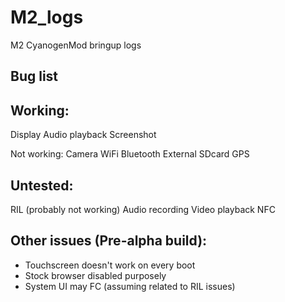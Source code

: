 M2_logs
=======

M2 CyanogenMod bringup logs


Bug list
----------


Working:
--------
Display
Audio playback
Screenshot

Not working:
Camera
WiFi
Bluetooth
External SDcard
GPS

Untested:
--------
RIL (probably not working)
Audio recording
Video playback
NFC

Other issues (Pre-alpha build):
--------------------------------
- Touchscreen doesn't work on every boot
- Stock browser disabled purposely
- System UI may FC (assuming related to RIL issues)
